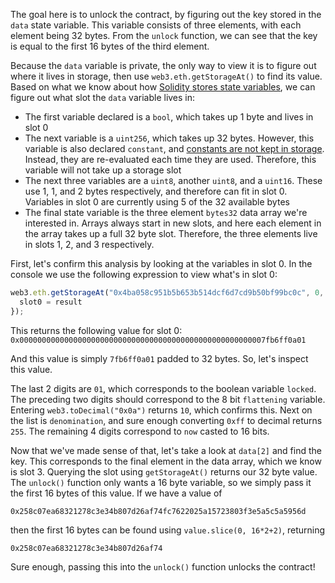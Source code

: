 The goal here is to unlock the contract, by figuring out the key stored in the `data` state variable. This variable consists of three elements, with each element being 32 bytes. From the `unlock` function, we can see that the key is equal to the first 16 bytes of the third element.

Because the `data` variable is private, the only way to view it is to figure out where it lives in storage, then use `web3.eth.getStorageAt()` to find its value. Based on what we know about how [Solidity stores state variables](https://solidity.readthedocs.io/en/v0.4.25/miscellaneous.html), we can figure out what slot the `data` variable lives in:
* The first variable declared is a `bool`, which takes up 1 byte and lives in slot 0
* The next variable is a `uint256`, which takes up 32 bytes. However, this variable is also declared `constant`, and [constants are not kept in storage](https://solidity.readthedocs.io/en/latest/contracts.html#constant-state-variables). Instead, they are re-evaluated each time they are used. Therefore, this variable will not take up a storage slot
* The next three variables are a `uint8`, another `uint8`, and a `uint16`. These use 1, 1, and 2 bytes respectively, and therefore can fit in slot 0. Variables in slot 0 are currently using 5 of the 32 available bytes
* The final state variable is the three element `bytes32` data array we're interested in. Arrays always start in new slots, and here each element in the array takes up a full 32 byte slot. Therefore, the three elements live in slots 1, 2, and 3 respectively.

First, let's confirm this analysis by looking at the variables in slot 0. In the console we use the following expression to view what's in slot 0:

```javascript
web3.eth.getStorageAt("0x4ba058c951b5b653b514dcf6d7cd9b50bf99bc0c", 0, function(err, result) {
  slot0 = result
});
```

This returns the following value for slot 0:
`0x0000000000000000000000000000000000000000000000000000007fb6ff0a01`

And this value is simply `7fb6ff0a01` padded to 32 bytes. So, let's inspect this value.

The last 2 digits are `01`, which corresponds to the boolean variable `locked`. The preceding two digits should correspond to the 8 bit `flattening` variable. Entering `web3.toDecimal("0x0a")` returns `10`, which confirms this. Next on the list is `denomination`, and sure enough converting `0xff` to decimal returns `255`. The remaining 4 digits correspond to `now` casted to 16 bits.

Now that we've made sense of that, let's take a look at `data[2]` and find the key. This corresponds to the final element in the data array, which we know is slot 3. Querying the slot using `getStorageAt()` returns our 32 byte value. The `unlock()` function only wants a 16 byte variable, so we simply pass it the first 16 bytes of this value. If we have a value of

`0x258c07ea68321278c3e34b807d26af74fc7622025a15723803f3e5a5c5a5956d`

then the first 16 bytes can be found using `value.slice(0, 16*2+2)`, returning

`0x258c07ea68321278c3e34b807d26af74`

Sure enough, passing this into the `unlock()` function unlocks the contract!